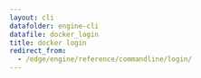 ```yaml
---
layout: cli
datafolder: engine-cli
datafile: docker_login
title: docker login
redirect_from:
  - /edge/engine/reference/commandline/login/
---
```

<!--
This page is automatically generated from Docker's source code. If you want to
suggest a change to the text that appears here, open a ticket or pull request
in the source repository on GitHub:

https://github.com/docker/cli
-->
